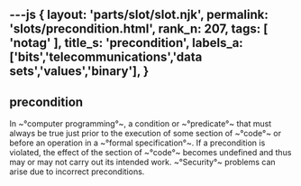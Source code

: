 ---js
{
  layout: 'parts/slot/slot.njk',
  permalink: 'slots/precondition.html',
  rank_n: 207,
  tags: [ 'notag' ],
  title_s: 'precondition',
  labels_a: ['bits','telecommunications','data sets','values','binary'],
}
---
## precondition

In ~°computer programming°~, a condition or ~°predicate°~ that must always be true just prior to the execution of some section of ~°code°~ or before an operation in a ~°formal specification°~.  If a precondition is violated, the effect of the section of ~°code°~ becomes undefined and thus may or may not carry out its intended work.  ~°Security°~ problems can arise due to incorrect preconditions.
